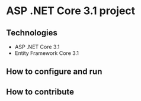 # ASP .NET Core 3.1 project 
## Technologies
- ASP .NET Core 3.1
- Entity Framework Core 3.1
## How to configure and run
## How to contribute
